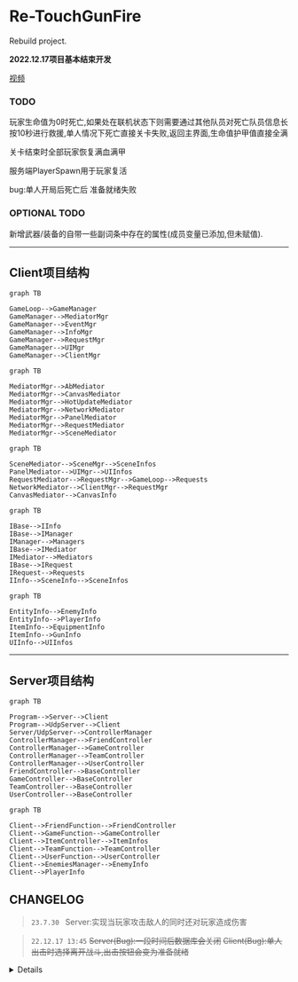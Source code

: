 # Re-TouchGunFire

Rebuild project.

**2022.12.17项目基本结束开发**

[视频](https://www.acfun.cn/player/ac40190066)

### TODO

玩家生命值为0时死亡,如果处在联机状态下则需要通过其他队员对死亡队员信息长按10秒进行救援,单人情况下死亡直接关卡失败,返回主界面,生命值护甲值直接全满

关卡结束时全部玩家恢复满血满甲

服务端PlayerSpawn用于玩家复活 

bug:单人开局后死亡后 准备就绪失败

### OPTIONAL TODO

新增武器/装备的自带一些副词条中存在的属性(成员变量已添加,但未赋值). 

---
## Client项目结构

```mermaid
graph TB

GameLoop-->GameManager
GameManager-->MediatorMgr
GameManager-->EventMgr
GameManager-->InfoMgr
GameManager-->RequestMgr
GameManager-->UIMgr
GameManager-->ClientMgr
```

```mermaid
graph TB

MediatorMgr-->AbMediator
MediatorMgr-->CanvasMediator
MediatorMgr-->HotUpdateMediator
MediatorMgr-->NetworkMediator
MediatorMgr-->PanelMediator
MediatorMgr-->RequestMediator
MediatorMgr-->SceneMediator
```
```mermaid
graph TB

SceneMediator-->SceneMgr-->SceneInfos
PanelMediator-->UIMgr-->UIInfos
RequestMediator-->RequestMgr-->GameLoop-->Requests
NetworkMediator-->ClientMgr-->RequestMgr
CanvasMediator-->CanvasInfo
```
```mermaid
graph TB

IBase-->IInfo
IBase-->IManager
IManager-->Managers
IBase-->IMediator
IMediator-->Mediators
IBase-->IRequest
IRequest-->Requests
IInfo-->SceneInfo-->SceneInfos
```
```mermaid
graph TB

EntityInfo-->EnemyInfo
EntityInfo-->PlayerInfo
ItemInfo-->EquipmentInfo
ItemInfo-->GunInfo
UIInfo-->UIInfos
```
---
## Server项目结构

```mermaid
graph TB

Program-->Server-->Client
Program-->UdpServer-->Client
Server/UdpServer-->ControllerManager
ControllerManager-->FriendController
ControllerManager-->GameController
ControllerManager-->TeamController
ControllerManager-->UserController
FriendController-->BaseController
GameController-->BaseController
TeamController-->BaseController
UserController-->BaseController
```
```mermaid
graph TB

Client-->FriendFunction-->FriendController
Client-->GameFunction-->GameController
Client-->ItemController-->ItemInfos
Client-->TeamFunction-->TeamController
Client-->UserFunction-->UserController
Client-->EnemiesManager-->EnemyInfo
Client-->PlayerInfo
```

## CHANGELOG

> `23.7.30 `
Server:实现当玩家攻击敌人的同时还对玩家造成伤害

> `22.12.17 13:45`
~~Server(Bug):一段时间后数据库会关闭~~ 
~~Client(Bug):单人出击时选择离开战斗,出击按钮会变为准备就绪~~

<details>

> `22.12.17 0:32`
Server:玩家断开时先保存进数据库再置空该client. 
Client/Server:怪物被击杀获取经验值和金币,随机获取一定量弹药. 
~~Client(Bug)?是否修复未知:有时小队员退队会导致队友状态条未正确删除~~ 

> `22.12.16 12:07`
Server:在小队内且正在战斗时,队长选择离开战斗会使全队一起离开战斗. 
Server:在小队内且正在战斗时,队员离开小队或独自离开将会直接独自离开战斗. 
~~Server(Bug):战斗中队员离开时,队友血条未正确删除~~ 

> `22.12.15 22:30`
Client/Server:在小队内时,只有小队长才能发起出击邀请,小队长出击时将检查其他小队成员的准备状态,全部为准备就绪状态时,小队长才可以出击,若小队长想要出击时其他队友未能准备就绪,则可以发送提示告知其他未准备的小队成员. 
~~Client(Bug):准备就绪按钮的变化还不正确~~ 
~~Client(Bug):队员全都准备时出击按钮功能没有从提醒队友变成出击请求~~ 
Client:出击和大厅场景切换时队友状态栏的Level变化. 
Client:出击后隐藏主菜单的出击按钮. 
~~Client(Bug):出击后队友列表还在显示已准备~~ 
~~Client(Bug):队长出击后出击按钮会变成准备按钮~~ 

> `22.12.15 3:58`
Client:在玩家自身为小队成员而非队长时,主界面的出击按钮替换为准备按钮 
~~Client(Bug):创建小队时连队长都会显示准备就绪~~ 
Client:Add AttackInvitedRequest(实行队长发起出击后同步进入战斗场景的作用). 
Client:add ReadyAttackRequest, CancelReadyAttackRequest, TeamMasterAttackNotifyRequest. 

> `22.12.13 23:16`
Client:伤害跳字颜色区分. 
Server:优化计算伤害函数. 
Server:战斗结束. 
add AttackEndRequest. 

> `22.12.13 4:39`
Client/Server:击杀敌人时清理实例. 
add BeatEnemyRequest. 
~~Server(Bug):穿透伤害未正确计算~~ 
~~Client(Bug):每次出击时,都会让伤害判定错误地增加1次~~ 
~~Client(Bug):备弹数会错误地低于0~~ 
~~Server(Bug):玩家脱离战斗时重置EnemiesManager(需要用函数重新实例化新的Enemy)~~ 

> `22.12.12 22:58`
Client:请求返回弹出击中伤害数字. 
add DamageTextInfo. 

> `22.12.12 6:03`
Server/Client:点击中敌人时发送请求

> `22.12.11 8:48`
Server/Client:怪物信息与EnemyInfo在服务器与客户端之间同步
Client:根据Server保存的EnemyInfo中的位置等信息在Client处对应位置生成Enemy
add HitRegRequest 30%. 

> `22.12.11 1:00`
add AttackLeaveRequest, UpdateAttackingInfoRequest. 
Server/Client:玩家离开战斗请求. 
Server/Client:玩家单人发起出击请求,服务器返回成功并生成怪物信息. 
Server:EnemiesManager 70%. 

> `22.12.10 11:48`
Server:EnemiesManager 50%. a lot of Function. 
add StartAttackRequest, AttackInviteRequest. 

> `22.12.9 5:00`
add FloorTemplateInfo, EFloor, EFloorPos. 
Client/UI:怪物信息与EnemyInfo

> `22.12.7 3:45`
~~Client(Bug):不要让点击鼠标时就射击~~
Client:删除隐藏属性按钮
Client:武器装弹按钮
~~Client(Bug):射线hit两个敌人时会多次消耗子弹~~

> `22.12.6 4:17`
~~Client(Bug):商店栏为正常穿戴的装备显示高亮~~
Client/Server:武器类需要ReloadingTime
穿戴的装备同步信息到武器栏和属性栏的武器部分

> `22.12.6 0:03`
~~Client(Bug):穿戴装备时会导致同时Use为false.~~
~~Server(Bug):装备刷新副词条失败.~~
~~Client(Bug):装备ButtonList不应有刷新主词条.~~
~~Client(Bug):全部解锁副词条的装备不再显示解锁新词条.~~
~~Server(Bug):SubProp123Type未同步到Pack.~~
~~Server(Bug):下线时server的ItemInfo 的Use未同步至数据库.~~
~~Server(Bug):玩家上线时根据装备Use首次进行一次穿戴.~~
~~Server(Bug):从数据库获取主副词条时没有给ItemInfo赋值.~~

> `22.12.5 1:03`
ShopPanelInfo 98% -> 99%. 
server: Debug work in progress.

> `22.12.4 2:04`
add ShopPanelBaseRequest,
ShopPanelInfo 93% -> 98% ?

> `22.12.3 3:39`
add UnlockItemSubPropRequestRequest, RefreshItemSubPropRequestRequest, RefreshGunCorePropRequestRequest. 

> `22.12.2 1:36`
server/client: rebuild ItemSystem. 
add EquipItemRequest. 

> `22.12.1 19:37`
server: equipment and gun equip finish.

> `22.11.30 19:29`
add ShoppingRequest, GetItemInfoRequest. 
ShopPanelInfo 85% -> 93%. 

> `22.11.29 20:26`
protobuf buffer bug fixed. 

> `22.11.29 1:41`
ShopPanelInfo 85%. 

> `22.11.28 0:52`
ShopPanelInfo 80%. 

> `22.11.27 18:18`
add ItemBarInfo. 
ShopPanelInfo 70%. 
PlayerInfo finished. 

> `22.11.26 22:21`
panelInfo: public -> SerializeField
PlayerInfo 80%. 

> `22.11.26 21:32`
ShopPanel finished. 
add ShopPanelInfo. 

> `22.11.25 17:23`
add ShopPanel 70%. 

> `22.11.24 18:29`
server work done. 
client some modify to be ready to work for Backpack System. 

> `22.11.23 20:47`
some changed. 

> `22.11.22 22:59`
item system work in progress. 

> `22.11.21 18:15`
something changed. 

> `22.11.21 3:00`
add RegenerationRequest. 

> `22.11.19 14:59`
add KickPlayerRequest. 

> `22.11.18 22:19`
request finished. 

> `22.11.18 17:42`
add AcceptedJoinTeamRequest, RefusedJoinTeamRequest, RefuseJoinTeamRequest. 
a lot of modify.

> `22.11.17 21:56`
add AcceptJoinTeamRequest, PlayerJoinTeamRequest. 

> `22.11.17 15:01`
rebuild request callback. 

> `22.11.16 18:09`
UpdatePlayerInfoRequest done. 
something need fix. 

> `22.11.15 22:51`
add UpdatePlayerInfoRequest. 
some modify. 

> `22.11.14 16:27`
add BreakTeamRequest, TeammateLeaveTeamRequest. 
bug fixed. 

> `22.11.13 22:11`
add LeaveTeamRequest 90%. 

> `22.11.13 13:00`
FriendsPanelInfo, FriendPlayerInfoBarInfo, LoginRegisterPanelInfo modify. 

> `22.11.12 21:36`
GetTeammatesRequest Finished. 
bug fixed. 

> `22.11.11 18:03`
Finish AcceptInviteTeamRequest, AcceptedInviteTeamRequest, RefuseInviteTeamRequest, RefusedInviteTeamRequest. 

> `22.11.10 19:37`
add AcceptInviteTeamRequest 20%, AcceptedInviteTeamRequest 20%, InvitedTeamRequest, InviteTeamRequest, JoinTeamRequestRequest 30%, RefuseInviteTeamRequest 50%. 
add PartyCurrentStatePanelInfo, TeammateBarInfo. 
add PartyCurrentStatePanel, TeammateBar. 

> `22.11.9 20:00`
modify some UI and UIInfo. 
Requests something changed. 

> `22.11.9 14:21`
rebuild request: add RequestMediator. 
add AcceptFriendRequestRequest, DeleteFriendRequest, RefuseFriendRequestRequest. 

> `22.11.8 19:18`
add GetPlayerBaseInfoRequest. 
FriendsPanelInfo 75%. 

> `22.11.8 12:38`
SearchFriendRequest finished.
FriendsPanelInfo 65%.

> `22.11.7 18:37`
add GetFriendRequestRequest 50%, GetFriendsRequest 50%, SearchFriendRequest 50%, SendRequestFriendRequest. 
FriendsPanelInfo 60%. 

> `22.11.7 12:19`
add FriendsPanelInfo 50%. 

> `22.11.6 20:18`
add FriendsPanel. 

> `22.11.6 12:39`
add Loom, add Udp support.
redesign ui size.

> `22.11.5 17:57`
add InitPlayerInfoRequest. 
implement user login/register/init info. 

> `22.11.1 8:13`
basically implement register function. 
something modify. 

> `22.11.1 4:51`
basically implement login function. 

> `22.10.31 7:42`
add NotifyPanel and NotifyPanelInfo. 
AbMediator fixed. 
GameLoop change: now there's only one scene. 

> `22.10.30 15:46`
add LoginRegisterPanel, LoginRegisterPanelInfo. 

> `22.10.30 3:09`
basically implement player shooting and enemy hit. (raycast hit)

> `22.10.29 6:07`
add TwiceConfirmPanel and TwiceConfirmPanelInfo. 

> `22.10.28 9:18`
add PlayerCurrentStatePanel. 

> `22.10.28 2:51`
panel level logic modified. 

> `22.10.27 13:05`
panel restore. 

> `22.10.27 9:28`
add BattleLittleMenuPanelInfo, BattleLittleMenuPanel. 

> `22.10.27 2:53`
add BattleGunInfoPanelInfo, BattleGunInfoPanel. 

> `22.10.26 3:27`
add AttackArea1PanelInfo, BaseAttackAreaPanelInfo, LoadingPanelInfo. 
add AttackArea1Panel, LoadingPanel. 
something modify. 

> `22.10.25 11:59`
add BackpackPanelInfo. 

> `22.10.25 4:08`
add Equipment, Gun props. 

> `22.10.24 12:23`
改了变量名

> `22.10.23 19:03`
add TestPanel, TestPanelInfo, fix bug and rewrite panelMediator, UIMgr. 

> `22.10.23 2:43`
add PlayerInfoPanelInfo, PlayerPropsPanelInfo. 

> `22.10.22 11.21`
modify for old UI panel. 

> `22.10.22 1:35`
new UI: PlayerInfoPanel, PlayerPropsPanel. 

> `22.10.21 0:12`
add MainMenuPanel. 

> `22.10.19 22:11`
add BackButtonPanel. 

> `22.10.19 5:32`
因为异步加载问题 全部加载资源方式换成同步加载. 
add MainInfoPanel etc. 

> `22.10.18 12:34`
Renamed Mediation to Mediator. 
add EventMgr System. 
UIMgr - PushPanel function fixed. 

> `22.10.17 22:02`
Google.Protobuf problem fixed. 
**First Time For Build Successful.**

> `22.10.17 4:13`
improved AbMediator, SceneMediator, GameLoop etc. 

> `22.10.16 23:49`
add PanelMediator. 
work in progress for InitScene. 

> `22.10.15 23:41`
rewrite something. 
add HotUpdateMediator. 

> `22.10.15 7:10`
add CanvasMediator, LuaMediator, NetworkMediator etc. 
rewrite some enum, GameManager etc. 
add CanvasInfo, RegisterPanelInfo etc. 
add plugin "AssetBundleBrowserPlus". 

> `22.10.14 17:28`
add Mediator Mode , IMediator. 
rewrite Interface. 

> `22.10.13 23:41`
add RequestMgr, IRequest. 

> `22.10.11 22:41`
**项目正式启动** 
add XLua, SocketClient etc. 

> `Init / 22.9.24`
null

</details>

